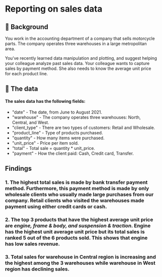 # Reporting on sales data

## 📖 Background
You work in the accounting department of a company that sells motorcycle parts. The company operates three warehouses in a large metropolitan area.

You’ve recently learned data manipulation and plotting, and suggest helping your colleague analyze past sales data. Your colleague wants to capture sales by payment method. She also needs to know the average unit price for each product line.

## 💾 The data

#### The sales data has the following fields:
- "date" - The date, from June to August 2021.
- "warehouse" - The company operates three warehouses: North, Central, and West.
- "client_type" - There are two types of customers: Retail and Wholesale.
- "product_line" - Type of products purchased.
- "quantity" - How many items were purchased.
- "unit_price" - Price per item sold.
- "total" - Total sale = quantity * unit_price.
- "payment" - How the client paid: Cash, Credit card, Transfer.

## **Findings**
###
### 1. The highest total sales is made by bank transfer payment method. Furthermore, this payment method is made by only wholesale clients who usually made large purchases from our company. Retail clients who visited the warehouses made payment using either credit cards or cash.
###
### 2. The top 3 products that have the highest average unit price are _engine, frame & body, and suspension & traction_. Engine has the highest unit average unit price but its total sales is ranked 5 out of the 6 products sold. This shows that engine has low sales revenue.
###
### 3. Total sales for warehouse in Central region is increasing and the highest among the 3 warehouses while warehouse in West region has declining sales.
